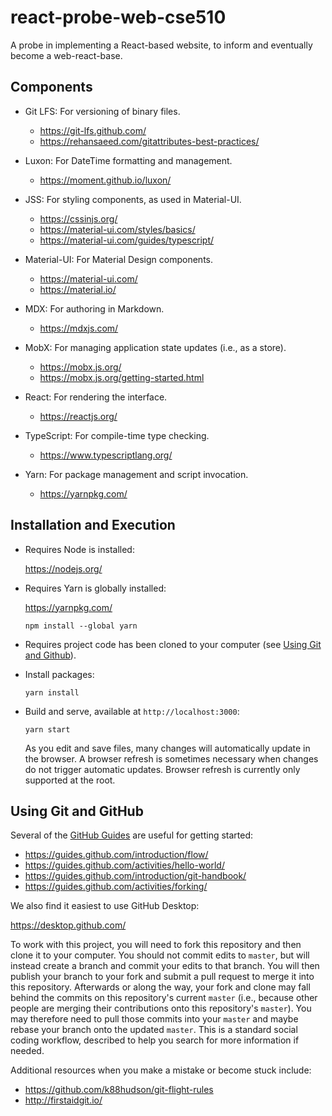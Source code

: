 # react-probe-web-cse510

A probe in implementing a React-based website, to inform and eventually become a web-react-base.

## Components

- Git LFS: For versioning of binary files.

  - <https://git-lfs.github.com/>
  - <https://rehansaeed.com/gitattributes-best-practices/>

- Luxon: For DateTime formatting and management.

  - <https://moment.github.io/luxon/>

- JSS: For styling components, as used in Material-UI.

  - <https://cssinjs.org/>
  - <https://material-ui.com/styles/basics/>
  - <https://material-ui.com/guides/typescript/>

- Material-UI: For Material Design components.

  - <https://material-ui.com/>
  - <https://material.io/>

- MDX: For authoring in Markdown.

  - <https://mdxjs.com/>

- MobX: For managing application state updates (i.e., as a store).
  
  - <https://mobx.js.org/>  
  - <https://mobx.js.org/getting-started.html> 

- React: For rendering the interface.

  - <https://reactjs.org/>

- TypeScript: For compile-time type checking.

  - <https://www.typescriptlang.org/>
  
- Yarn: For package management and script invocation.

  - <https://yarnpkg.com/>

## Installation and Execution

- Requires Node is installed:

  <https://nodejs.org/> 

- Requires Yarn is globally installed:

  <https://yarnpkg.com/>

  ```shell script
  npm install --global yarn
  ```

- Requires project code has been cloned to your computer (see [Using Git and Github](#using-git-and-github)).

- Install packages:

  ```shell script
  yarn install
  ```

- Build and serve, available at `http://localhost:3000`:

  ```shell script
  yarn start
  ```

  As you edit and save files, many changes will automatically update in the browser. 
  A browser refresh is sometimes necessary when changes do not trigger automatic updates.
  Browser refresh is currently only supported at the root.

## Using Git and GitHub

Several of the [GitHub Guides](https://guides.github.com/) are useful for getting started:

- <https://guides.github.com/introduction/flow/>
- <https://guides.github.com/activities/hello-world/>
- <https://guides.github.com/introduction/git-handbook/>
- <https://guides.github.com/activities/forking/>

We also find it easiest to use GitHub Desktop:

<https://desktop.github.com/>

To work with this project, you will need to fork this repository and then clone it to your computer.
You should not commit edits to `master`, but will instead create a branch and commit your edits to that branch. 
You will then publish your branch to your fork and submit a pull request to merge it into this repository.
Afterwards or along the way, your fork and clone may fall behind the commits on this repository's current `master`
(i.e., because other people are merging their contributions onto this repository's `master`).
You may therefore need to pull those commits into your `master` and maybe rebase your branch onto the updated `master`.
This is a standard social coding workflow, described to help you search for more information if needed.

Additional resources when you make a mistake or become stuck include:

- <https://github.com/k88hudson/git-flight-rules>
- <http://firstaidgit.io/>
